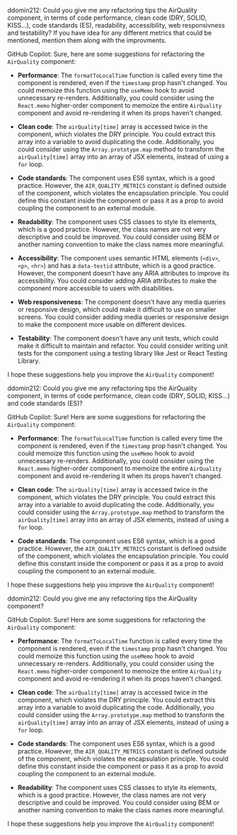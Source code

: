 ddomin212: Could you give me any refactoring tips the AirQuality component, in terms of code performance, clean code (DRY, SOLID, KISS...), code standards (ES), readability, accessibility, web responsivness and testability? If you have idea for any different metrics that could be mentioned, mention them along with the improvments.

GitHub Copilot: Sure, here are some suggestions for refactoring the `AirQuality` component:

- **Performance**: The `formatToLocalTime` function is called every time the component is rendered, even if the `timestamp` prop hasn't changed. You could memoize this function using the `useMemo` hook to avoid unnecessary re-renders. Additionally, you could consider using the `React.memo` higher-order component to memoize the entire `AirQuality` component and avoid re-rendering it when its props haven't changed.

- **Clean code**: The `airQuality[time]` array is accessed twice in the component, which violates the DRY principle. You could extract this array into a variable to avoid duplicating the code. Additionally, you could consider using the `Array.prototype.map` method to transform the `airQuality[time]` array into an array of JSX elements, instead of using a `for` loop.

- **Code standards**: The component uses ES6 syntax, which is a good practice. However, the `AIR_QUALITY_METRICS` constant is defined outside of the component, which violates the encapsulation principle. You could define this constant inside the component or pass it as a prop to avoid coupling the component to an external module.

- **Readability**: The component uses CSS classes to style its elements, which is a good practice. However, the class names are not very descriptive and could be improved. You could consider using BEM or another naming convention to make the class names more meaningful.

- **Accessibility**: The component uses semantic HTML elements (`<div>`, `<p>`, `<hr>`) and has a `data-testid` attribute, which is a good practice. However, the component doesn't have any ARIA attributes to improve its accessibility. You could consider adding ARIA attributes to make the component more accessible to users with disabilities.

- **Web responsiveness**: The component doesn't have any media queries or responsive design, which could make it difficult to use on smaller screens. You could consider adding media queries or responsive design to make the component more usable on different devices.

- **Testability**: The component doesn't have any unit tests, which could make it difficult to maintain and refactor. You could consider writing unit tests for the component using a testing library like Jest or React Testing Library.

I hope these suggestions help you improve the `AirQuality` component!

ddomin212: Could you give me any refactoring tips the AirQuality component, in terms of code performance, clean code (DRY, SOLID, KISS...) and code standards (ES)?

GitHub Copilot: Sure! Here are some suggestions for refactoring the `AirQuality` component:

- **Performance**: The `formatToLocalTime` function is called every time the component is rendered, even if the `timestamp` prop hasn't changed. You could memoize this function using the `useMemo` hook to avoid unnecessary re-renders. Additionally, you could consider using the `React.memo` higher-order component to memoize the entire `AirQuality` component and avoid re-rendering it when its props haven't changed.

- **Clean code**: The `airQuality[time]` array is accessed twice in the component, which violates the DRY principle. You could extract this array into a variable to avoid duplicating the code. Additionally, you could consider using the `Array.prototype.map` method to transform the `airQuality[time]` array into an array of JSX elements, instead of using a `for` loop.

- **Code standards**: The component uses ES6 syntax, which is a good practice. However, the `AIR_QUALITY_METRICS` constant is defined outside of the component, which violates the encapsulation principle. You could define this constant inside the component or pass it as a prop to avoid coupling the component to an external module.

I hope these suggestions help you improve the `AirQuality` component!

ddomin212: Could you give me any refactoring tips the AirQuality component?

GitHub Copilot: Sure! Here are some suggestions for refactoring the `AirQuality` component:

- **Performance**: The `formatToLocalTime` function is called every time the component is rendered, even if the `timestamp` prop hasn't changed. You could memoize this function using the `useMemo` hook to avoid unnecessary re-renders. Additionally, you could consider using the `React.memo` higher-order component to memoize the entire `AirQuality` component and avoid re-rendering it when its props haven't changed.

- **Clean code**: The `airQuality[time]` array is accessed twice in the component, which violates the DRY principle. You could extract this array into a variable to avoid duplicating the code. Additionally, you could consider using the `Array.prototype.map` method to transform the `airQuality[time]` array into an array of JSX elements, instead of using a `for` loop.

- **Code standards**: The component uses ES6 syntax, which is a good practice. However, the `AIR_QUALITY_METRICS` constant is defined outside of the component, which violates the encapsulation principle. You could define this constant inside the component or pass it as a prop to avoid coupling the component to an external module.

- **Readability**: The component uses CSS classes to style its elements, which is a good practice. However, the class names are not very descriptive and could be improved. You could consider using BEM or another naming convention to make the class names more meaningful.

I hope these suggestions help you improve the `AirQuality` component!